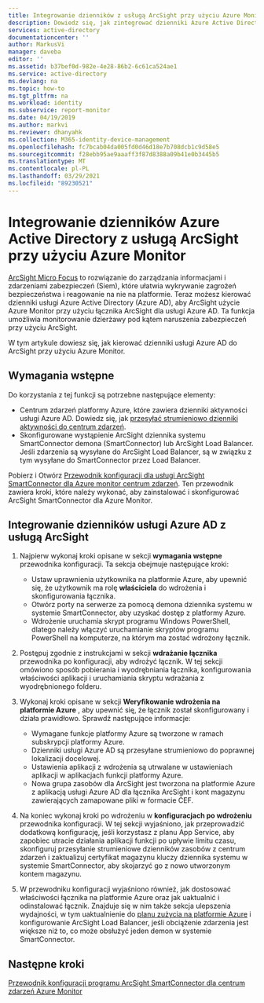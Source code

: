 ```yaml
---
title: Integrowanie dzienników z usługą ArcSight przy użyciu Azure Monitor | Microsoft Docs
description: Dowiedz się, jak zintegrować dzienniki Azure Active Directory z usługą ArcSight przy użyciu Azure Monitor
services: active-directory
documentationcenter: ''
author: MarkusVi
manager: daveba
editor: ''
ms.assetid: b37bef0d-982e-4e28-86b2-6c61ca524ae1
ms.service: active-directory
ms.devlang: na
ms.topic: how-to
ms.tgt_pltfrm: na
ms.workload: identity
ms.subservice: report-monitor
ms.date: 04/19/2019
ms.author: markvi
ms.reviewer: dhanyahk
ms.collection: M365-identity-device-management
ms.openlocfilehash: fc7bcab04da005fd0d46d18e7b708dcb1c9d58e5
ms.sourcegitcommit: f28ebb95ae9aaaff3f87d8388a09b41e0b3445b5
ms.translationtype: MT
ms.contentlocale: pl-PL
ms.lasthandoff: 03/29/2021
ms.locfileid: "89230521"
---
```

# <a name="integrate-azure-active-directory-logs-with-arcsight-using-azure-monitor"></a>Integrowanie dzienników Azure Active Directory z usługą ArcSight przy użyciu Azure Monitor

[ArcSight Micro Focus](https://software.microfocus.com/products/siem-security-information-event-management/overview) to rozwiązanie do zarządzania informacjami i zdarzeniami zabezpieczeń (Siem), które ułatwia wykrywanie zagrożeń bezpieczeństwa i reagowanie na nie na platformie. Teraz możesz kierować dzienniki usługi Azure Active Directory (Azure AD), aby ArcSight użycie Azure Monitor przy użyciu łącznika ArcSight dla usługi Azure AD. Ta funkcja umożliwia monitorowanie dzierżawy pod kątem naruszenia zabezpieczeń przy użyciu ArcSight.  

W tym artykule dowiesz się, jak kierować dzienniki usługi Azure AD do ArcSight przy użyciu Azure Monitor. 

## <a name="prerequisites"></a>Wymagania wstępne

Do korzystania z tej funkcji są potrzebne następujące elementy:
* Centrum zdarzeń platformy Azure, które zawiera dzienniki aktywności usługi Azure AD. Dowiedz się, jak [przesyłać strumieniowo dzienniki aktywności do centrum zdarzeń](./tutorial-azure-monitor-stream-logs-to-event-hub.md). 
* Skonfigurowane wystąpienie ArcSight dziennika systemu SmartConnector demona (SmartConnector) lub ArcSight Load Balancer. Jeśli zdarzenia są wysyłane do ArcSight Load Balancer, są w związku z tym wysyłane do SmartConnector przez Load Balancer.

Pobierz i Otwórz [Przewodnik konfiguracji dla usługi ArcSight SmartConnector dla Azure monitor centrum zdarzeń](https://community.microfocus.com/t5/ArcSight-Connectors/SmartConnector-for-Microsoft-Azure-Monitor-Event-Hub/ta-p/1671292). Ten przewodnik zawiera kroki, które należy wykonać, aby zainstalować i skonfigurować ArcSight SmartConnector dla Azure Monitor. 

## <a name="integrate-azure-ad-logs-with-arcsight"></a>Integrowanie dzienników usługi Azure AD z usługą ArcSight

1. Najpierw wykonaj kroki opisane w sekcji **wymagania wstępne** przewodnika konfiguracji. Ta sekcja obejmuje następujące kroki:
    * Ustaw uprawnienia użytkownika na platformie Azure, aby upewnić się, że użytkownik ma rolę **właściciela** do wdrożenia i skonfigurowania łącznika.
    * Otwórz porty na serwerze za pomocą demona dziennika systemu w systemie SmartConnector, aby uzyskać dostęp z platformy Azure. 
    * Wdrożenie uruchamia skrypt programu Windows PowerShell, dlatego należy włączyć uruchamianie skryptów programu PowerShell na komputerze, na którym ma zostać wdrożony łącznik.

2. Postępuj zgodnie z instrukcjami w sekcji **wdrażanie łącznika** przewodnika po konfiguracji, aby wdrożyć łącznik. W tej sekcji omówiono sposób pobierania i wyodrębniania łącznika, konfigurowania właściwości aplikacji i uruchamiania skryptu wdrażania z wyodrębnionego folderu. 

3. Wykonaj kroki opisane w sekcji **Weryfikowanie wdrożenia na platformie Azure** , aby upewnić się, że łącznik został skonfigurowany i działa prawidłowo. Sprawdź następujące informacje:
    * Wymagane funkcje platformy Azure są tworzone w ramach subskrypcji platformy Azure.
    * Dzienniki usługi Azure AD są przesyłane strumieniowo do poprawnej lokalizacji docelowej. 
    * Ustawienia aplikacji z wdrożenia są utrwalane w ustawieniach aplikacji w aplikacjach funkcji platformy Azure. 
    * Nowa grupa zasobów dla ArcSight jest tworzona na platformie Azure z aplikacją usługi Azure AD dla łącznika ArcSight i kont magazynu zawierających zamapowane pliki w formacie CEF.

4. Na koniec wykonaj kroki po wdrożeniu w **konfiguracjach po wdrożeniu** przewodnika konfiguracji. W tej sekcji wyjaśniono, jak przeprowadzić dodatkową konfigurację, jeśli korzystasz z planu App Service, aby zapobiec utracie działania aplikacji funkcji po upływie limitu czasu, skonfiguruj przesyłanie strumieniowe dzienników zasobów z centrum zdarzeń i zaktualizuj certyfikat magazynu kluczy dziennika systemu w systemie SmartConnector, aby skojarzyć go z nowo utworzonym kontem magazynu.

5. W przewodniku konfiguracji wyjaśniono również, jak dostosować właściwości łącznika na platformie Azure oraz jak uaktualnić i odinstalować łącznik. Znajduje się w nim także sekcja ulepszenia wydajności, w tym uaktualnienie do [planu zużycia na platformie Azure](https://azure.microsoft.com/pricing/details/functions) i konfigurowanie ArcSight Load Balancer, jeśli obciążenie zdarzenia jest większe niż to, co może obsłużyć jeden demon w systemie SmartConnector.

## <a name="next-steps"></a>Następne kroki

[Przewodnik konfiguracji programu ArcSight SmartConnector dla centrum zdarzeń Azure Monitor](https://community.microfocus.com/t5/ArcSight-Connectors/SmartConnector-for-Microsoft-Azure-Monitor-Event-Hub/ta-p/1671292)
